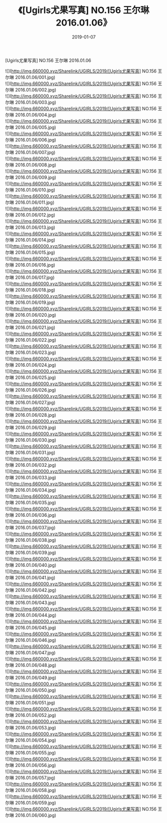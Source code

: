 ﻿---
layout: post
title:  《[Ugirls尤果写真] NO.156 王尔琳 2016.01.06》
date:   2019-01-07
img: http://img.660000.xyz/Sharelink/UGIRLS/2019/[Ugirls尤果写真] NO.156 王尔琳 2016.01.06/000.jpg
categories: [美女, 清纯, 唯美]
---

[Ugirls尤果写真] NO.156 王尔琳 2016.01.06

 ![](http://img.660000.xyz/Sharelink/UGIRLS/2019/[Ugirls尤果写真] NO.156 王尔琳 2016.01.06/001.jpg) <br>![](http://img.660000.xyz/Sharelink/UGIRLS/2019/[Ugirls尤果写真] NO.156 王尔琳 2016.01.06/002.jpg) <br>![](http://img.660000.xyz/Sharelink/UGIRLS/2019/[Ugirls尤果写真] NO.156 王尔琳 2016.01.06/003.jpg) <br>![](http://img.660000.xyz/Sharelink/UGIRLS/2019/[Ugirls尤果写真] NO.156 王尔琳 2016.01.06/004.jpg) <br>![](http://img.660000.xyz/Sharelink/UGIRLS/2019/[Ugirls尤果写真] NO.156 王尔琳 2016.01.06/005.jpg) <br>![](http://img.660000.xyz/Sharelink/UGIRLS/2019/[Ugirls尤果写真] NO.156 王尔琳 2016.01.06/006.jpg) <br>![](http://img.660000.xyz/Sharelink/UGIRLS/2019/[Ugirls尤果写真] NO.156 王尔琳 2016.01.06/007.jpg) <br>![](http://img.660000.xyz/Sharelink/UGIRLS/2019/[Ugirls尤果写真] NO.156 王尔琳 2016.01.06/008.jpg) <br>![](http://img.660000.xyz/Sharelink/UGIRLS/2019/[Ugirls尤果写真] NO.156 王尔琳 2016.01.06/009.jpg) <br>![](http://img.660000.xyz/Sharelink/UGIRLS/2019/[Ugirls尤果写真] NO.156 王尔琳 2016.01.06/010.jpg) <br>![](http://img.660000.xyz/Sharelink/UGIRLS/2019/[Ugirls尤果写真] NO.156 王尔琳 2016.01.06/011.jpg) <br>![](http://img.660000.xyz/Sharelink/UGIRLS/2019/[Ugirls尤果写真] NO.156 王尔琳 2016.01.06/012.jpg) <br>![](http://img.660000.xyz/Sharelink/UGIRLS/2019/[Ugirls尤果写真] NO.156 王尔琳 2016.01.06/013.jpg) <br>![](http://img.660000.xyz/Sharelink/UGIRLS/2019/[Ugirls尤果写真] NO.156 王尔琳 2016.01.06/014.jpg) <br>![](http://img.660000.xyz/Sharelink/UGIRLS/2019/[Ugirls尤果写真] NO.156 王尔琳 2016.01.06/015.jpg) <br>![](http://img.660000.xyz/Sharelink/UGIRLS/2019/[Ugirls尤果写真] NO.156 王尔琳 2016.01.06/016.jpg) <br>![](http://img.660000.xyz/Sharelink/UGIRLS/2019/[Ugirls尤果写真] NO.156 王尔琳 2016.01.06/017.jpg) <br>![](http://img.660000.xyz/Sharelink/UGIRLS/2019/[Ugirls尤果写真] NO.156 王尔琳 2016.01.06/018.jpg) <br>![](http://img.660000.xyz/Sharelink/UGIRLS/2019/[Ugirls尤果写真] NO.156 王尔琳 2016.01.06/019.jpg) <br>![](http://img.660000.xyz/Sharelink/UGIRLS/2019/[Ugirls尤果写真] NO.156 王尔琳 2016.01.06/020.jpg) <br>![](http://img.660000.xyz/Sharelink/UGIRLS/2019/[Ugirls尤果写真] NO.156 王尔琳 2016.01.06/021.jpg) <br>![](http://img.660000.xyz/Sharelink/UGIRLS/2019/[Ugirls尤果写真] NO.156 王尔琳 2016.01.06/022.jpg) <br>![](http://img.660000.xyz/Sharelink/UGIRLS/2019/[Ugirls尤果写真] NO.156 王尔琳 2016.01.06/023.jpg) <br>![](http://img.660000.xyz/Sharelink/UGIRLS/2019/[Ugirls尤果写真] NO.156 王尔琳 2016.01.06/024.jpg) <br>![](http://img.660000.xyz/Sharelink/UGIRLS/2019/[Ugirls尤果写真] NO.156 王尔琳 2016.01.06/025.jpg) <br>![](http://img.660000.xyz/Sharelink/UGIRLS/2019/[Ugirls尤果写真] NO.156 王尔琳 2016.01.06/026.jpg) <br>![](http://img.660000.xyz/Sharelink/UGIRLS/2019/[Ugirls尤果写真] NO.156 王尔琳 2016.01.06/027.jpg) <br>![](http://img.660000.xyz/Sharelink/UGIRLS/2019/[Ugirls尤果写真] NO.156 王尔琳 2016.01.06/028.jpg) <br>![](http://img.660000.xyz/Sharelink/UGIRLS/2019/[Ugirls尤果写真] NO.156 王尔琳 2016.01.06/029.jpg) <br>![](http://img.660000.xyz/Sharelink/UGIRLS/2019/[Ugirls尤果写真] NO.156 王尔琳 2016.01.06/030.jpg) <br>![](http://img.660000.xyz/Sharelink/UGIRLS/2019/[Ugirls尤果写真] NO.156 王尔琳 2016.01.06/031.jpg) <br>![](http://img.660000.xyz/Sharelink/UGIRLS/2019/[Ugirls尤果写真] NO.156 王尔琳 2016.01.06/032.jpg) <br>![](http://img.660000.xyz/Sharelink/UGIRLS/2019/[Ugirls尤果写真] NO.156 王尔琳 2016.01.06/033.jpg) <br>![](http://img.660000.xyz/Sharelink/UGIRLS/2019/[Ugirls尤果写真] NO.156 王尔琳 2016.01.06/034.jpg) <br>![](http://img.660000.xyz/Sharelink/UGIRLS/2019/[Ugirls尤果写真] NO.156 王尔琳 2016.01.06/035.jpg) <br>![](http://img.660000.xyz/Sharelink/UGIRLS/2019/[Ugirls尤果写真] NO.156 王尔琳 2016.01.06/036.jpg) <br>![](http://img.660000.xyz/Sharelink/UGIRLS/2019/[Ugirls尤果写真] NO.156 王尔琳 2016.01.06/037.jpg) <br>![](http://img.660000.xyz/Sharelink/UGIRLS/2019/[Ugirls尤果写真] NO.156 王尔琳 2016.01.06/038.jpg) <br>![](http://img.660000.xyz/Sharelink/UGIRLS/2019/[Ugirls尤果写真] NO.156 王尔琳 2016.01.06/039.jpg) <br>![](http://img.660000.xyz/Sharelink/UGIRLS/2019/[Ugirls尤果写真] NO.156 王尔琳 2016.01.06/040.jpg) <br>![](http://img.660000.xyz/Sharelink/UGIRLS/2019/[Ugirls尤果写真] NO.156 王尔琳 2016.01.06/041.jpg) <br>![](http://img.660000.xyz/Sharelink/UGIRLS/2019/[Ugirls尤果写真] NO.156 王尔琳 2016.01.06/042.jpg) <br>![](http://img.660000.xyz/Sharelink/UGIRLS/2019/[Ugirls尤果写真] NO.156 王尔琳 2016.01.06/043.jpg) <br>![](http://img.660000.xyz/Sharelink/UGIRLS/2019/[Ugirls尤果写真] NO.156 王尔琳 2016.01.06/044.jpg) <br>![](http://img.660000.xyz/Sharelink/UGIRLS/2019/[Ugirls尤果写真] NO.156 王尔琳 2016.01.06/045.jpg) <br>![](http://img.660000.xyz/Sharelink/UGIRLS/2019/[Ugirls尤果写真] NO.156 王尔琳 2016.01.06/046.jpg) <br>![](http://img.660000.xyz/Sharelink/UGIRLS/2019/[Ugirls尤果写真] NO.156 王尔琳 2016.01.06/047.jpg) <br>![](http://img.660000.xyz/Sharelink/UGIRLS/2019/[Ugirls尤果写真] NO.156 王尔琳 2016.01.06/048.jpg) <br>![](http://img.660000.xyz/Sharelink/UGIRLS/2019/[Ugirls尤果写真] NO.156 王尔琳 2016.01.06/049.jpg) <br>![](http://img.660000.xyz/Sharelink/UGIRLS/2019/[Ugirls尤果写真] NO.156 王尔琳 2016.01.06/050.jpg) <br>![](http://img.660000.xyz/Sharelink/UGIRLS/2019/[Ugirls尤果写真] NO.156 王尔琳 2016.01.06/051.jpg) <br>![](http://img.660000.xyz/Sharelink/UGIRLS/2019/[Ugirls尤果写真] NO.156 王尔琳 2016.01.06/052.jpg) <br>![](http://img.660000.xyz/Sharelink/UGIRLS/2019/[Ugirls尤果写真] NO.156 王尔琳 2016.01.06/053.jpg) <br>![](http://img.660000.xyz/Sharelink/UGIRLS/2019/[Ugirls尤果写真] NO.156 王尔琳 2016.01.06/054.jpg) <br>![](http://img.660000.xyz/Sharelink/UGIRLS/2019/[Ugirls尤果写真] NO.156 王尔琳 2016.01.06/055.jpg) <br>![](http://img.660000.xyz/Sharelink/UGIRLS/2019/[Ugirls尤果写真] NO.156 王尔琳 2016.01.06/056.jpg) <br>![](http://img.660000.xyz/Sharelink/UGIRLS/2019/[Ugirls尤果写真] NO.156 王尔琳 2016.01.06/057.jpg) <br>![](http://img.660000.xyz/Sharelink/UGIRLS/2019/[Ugirls尤果写真] NO.156 王尔琳 2016.01.06/058.jpg) <br>![](http://img.660000.xyz/Sharelink/UGIRLS/2019/[Ugirls尤果写真] NO.156 王尔琳 2016.01.06/059.jpg) <br>![](http://img.660000.xyz/Sharelink/UGIRLS/2019/[Ugirls尤果写真] NO.156 王尔琳 2016.01.06/060.jpg) <br>